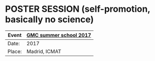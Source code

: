 # POSTER SESSION (self-promotion, basically no science)	

| Event | [GMC summer school 2017](http://congresos.fuam.es/fuamcongresos/11th-international-summer-school-on-geometry-mechanics-and-control-icmat-school-/home "GMC 11th summer school")|
| ----------- | ----------- |
| Date: | 2017 |
| Place:| Madrid, ICMAT | 
